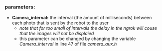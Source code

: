 ### parameters:
* **Camera_interval:** the interval (the amount of milliseconds) between each photo that is sent by the robot to the user
  - *note that for too small of intervals the delay in the ngrok will couse that the images will not be displaied* 
  - this parameter can be changed by changing the variable *Camera_interval* in line 47 of file *camera_aux.h*
